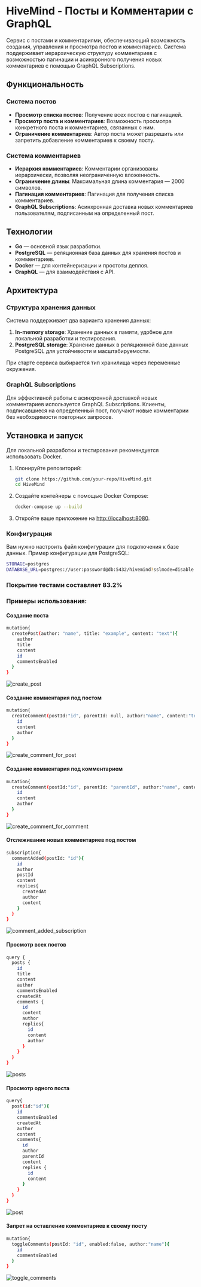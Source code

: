 # **HiveMind - Посты и Комментарии с GraphQL**

Сервис с постами и комментариями, обеспечивающий возможность создания, управления и просмотра постов и комментариев. Система поддерживает иерархическую структуру комментариев с возможностью пагинации и асинхронного получения новых комментариев с помощью GraphQL Subscriptions. 

## **Функциональность**

### **Система постов**
- **Просмотр списка постов**: Получение всех постов с пагинацией.
- **Просмотр поста и комментариев**: Возможность просмотра конкретного поста и комментариев, связанных с ним.
- **Ограничение комментариев**: Автор поста может разрешить или запретить добавление комментариев к своему посту.

### **Система комментариев**
- **Иерархия комментариев**: Комментарии организованы иерархически, позволяя неограниченную вложенность.
- **Ограничение длины**: Максимальная длина комментария — 2000 символов.
- **Пагинация комментариев**: Пагинация для получения списка комментариев.
- **GraphQL Subscriptions**: Асинхронная доставка новых комментариев пользователям, подписанным на определенный пост.

## **Технологии**

- **Go** — основной язык разработки.
- **PostgreSQL** — реляционная база данных для хранения постов и комментариев.
- **Docker** — для контейнеризации и простоты деплоя.
- **GraphQL** — для взаимодействия с API.

## **Архитектура**

### **Структура хранения данных**

Система поддерживает два варианта хранения данных:
1. **In-memory storage**: Хранение данных в памяти, удобное для локальной разработки и тестирования.
2. **PostgreSQL storage**: Хранение данных в реляционной базе данных PostgreSQL для устойчивости и масштабируемости.

При старте сервиса выбирается тип хранилища через переменные окружения.

### **GraphQL Subscriptions**

Для эффективной работы с асинхронной доставкой новых комментариев используется GraphQL Subscriptions. Клиенты, подписавшиеся на определенный пост, получают новые комментарии без необходимости повторных запросов.

## **Установка и запуск**

Для локальной разработки и тестирования рекомендуется использовать Docker.

1. Клонируйте репозиторий:
    ```bash
    git clone https://github.com/your-repo/HiveMind.git
    cd HiveMind
    ```

2. Создайте контейнеры с помощью Docker Compose:
    ```bash
    docker-compose up --build
    ```

3. Откройте ваше приложение на [http://localhost:8080](http://localhost:8080).

### **Конфигурация**

Вам нужно настроить файл конфигурации для подключения к базе данных. Пример конфигурации для PostgreSQL:

```bash
STORAGE=postgres
DATABASE_URL=postgres://user:password@db:5432/hivemind?sslmode=disable
```

### Покрытие тестами составляет 83.2%

### Примеры использования:
#### Создание поста
```bash
mutation{
  createPost(author: "name", title: "example", content: "text"){
    author
    title
    content
    id
    commentsEnabled
  }
}
```
![create_post](./img/create_post.png)
#### Создание комментария под постом
```bash
mutation{
  createComment(postId:"id", parentId: null, author:"name", content:"text"){
    id
    content
    author
  }
}
```
![create_comment_for_post](./img/create_comment_for_post.png)
#### Создание комментария под комментарием
```bash
mutation{
  createComment(postId:"id", parentId: "parentId", author:"name", content:"text"){
    id
    content
    author
  }
}
```
![create_comment_for_comment](./img/create_comment_for_comment.png)
#### Отслеживание новых комментариев под постом
```bash
subscription{
  commentAdded(postId: "id"){
    id
    author
    postId
    content
    replies{
      createdAt
      author
      content
    }
  }
}
```
![comment_added_subscription](./img/comment_added_subscription.png)
#### Просмотр всех постов
```bash
query {
  posts {
    id
    title
    content
    author
    commentsEnabled
    createdAt
    comments {
      id
      content
      author
      replies{
        id
        content
        author
      }
    }
  }
}
```
![posts](./img/posts.png)
#### Просмотр одного поста
```bash
query{
  post(id:"id"){
    id
    commentsEnabled
    createdAt
    author
    content
    comments{
      id
      author
      parentId
      content
      replies {
        id
        content
      }
    }
  }
}
```
![post](./img/post.png)
#### Запрет на оставление комментариев к своему посту
```bash
mutation{
  toggleComments(postId: "id", enabled:false, author:"name"){
    id
    commentsEnabled
  }
}
```
![toggle_comments](./img/toggle_comments.png)
